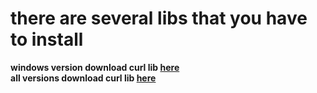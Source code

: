 # there are several libs that you have to install
<b>windows version<b>
download curl lib <a href="https://curl.se/windows/">here</a>
<br>
<b>all versions<b>
download curl lib <a href="https://curl.se/download.html">here</a>
